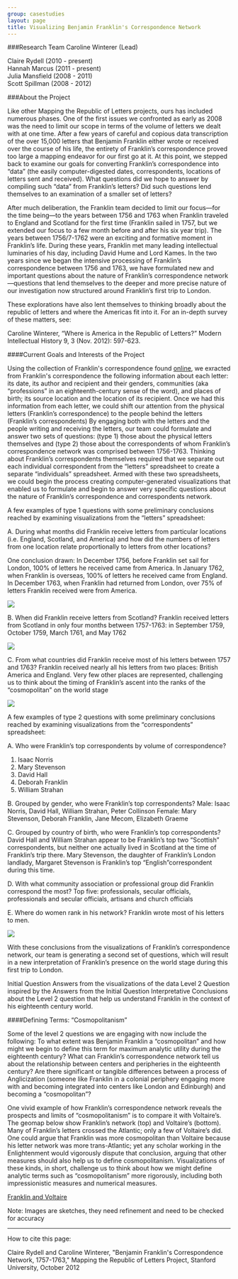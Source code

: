 ```yaml
---  
group: casestudies  
layout: page   
title: Visualizing Benjamin Franklin's Correspondence Network
---  
```


###Research Team
Caroline Winterer (Lead)
 
Claire Rydell (2010 - present)  
Hannah Marcus (2011 - present)  
Julia Mansfield (2008 - 2011)  
Scott Spillman (2008 - 2012)  


###About the Project

Like other Mapping the Republic of Letters projects, ours has included numerous phases. One of the first issues we confronted as early as 2008 was the need to limit our scope in terms of the volume of letters we dealt with at one time. After a few years of careful and copious data transcription of the over 15,000 letters that Benjamin Franklin either wrote or received over the course of his life, the entirety of Franklin’s correspondence proved too large a mapping endeavor for our first go at it. At this point, we stepped back to examine our goals for converting Franklin’s correspondence into “data” (the easily computer-digested dates, correspondents, locations of letters sent and received). What questions did we hope to answer by compiling such “data” from Franklin’s letters? Did such questions lend themselves to an examination of a smaller set of letters?

After much deliberation, the Franklin team decided to limit our focus—for the time being—to the years between 1756 and 1763 when Franklin traveled to England and Scotland for the first time (Franklin sailed in 1757, but we extended our focus to a few month before and after his six year trip). The years between 1756/7-1762 were an exciting and formative moment in Franklin’s life. During these years, Franklin met many leading intellectual luminaries of his day, including David Hume and Lord Kames. In the two years since we began the intensive processing of Franklin’s correspondence between 1756 and 1763, we have formulated new and important questions about the nature of Franklin’s correspondence network—questions that lend themselves to the deeper and more precise nature of our investigation now structured around Franklin’s first trip to London.

These explorations have also lent themselves to thinking broadly about the republic of letters and where the Americas fit into it. For an in-depth survey of these matters, see:

Caroline Winterer, “Where is America in the Republic of Letters?” Modern Intellectual
History 9, 3 (Nov. 2012): 597-623.

####Current Goals and Interests of the Project

Using the collection of Franklin's correspondence found [online], we exracted from Franklin's correspondence the following information about each letter: its date, its author and recipient and their genders, communities (aka “professions” in an eighteenth-century sense of the word), and places of birth; its source location and the location of its recipient. Once we had this information from each letter, we could shift our attention from the physical letters (Franklin’s correspondence) to the people behind the letters (Franklin’s correspondents) By engaging both with the letters and the people writing and receiving the letters, our team could formulate and answer two sets of questions: (type 1) those about the physical letters themselves and (type 2) those about the correspondents of whom Franklin’s correspondence network was comprised between 1756-1763. Thinking about Franklin’s correspondents themselves required that we separate out each individual correspondent from the “letters” spreadsheet to create a separate “individuals” spreadsheet. Armed with these two spreadsheets, we could begin the process creating computer-generated visualizations that enabled us to formulate and begin to answer very specific questions about the nature of Franklin’s correspondence and correspondents network.

A few examples of type 1 questions with some preliminary conclusions reached by examining visualizations from the “letters” spreadsheet:

A. During what months did Franklin receive letters from particular locations (i.e. England, Scotland, and America) and how did the numbers of letters from one location relate proportionally to letters from other locations?

One conclusion drawn: In December 1756, before Franklin set sail for London, 100% of letters he received came from America. In January 1762, when Franklin is overseas, 100% of letters he received came from England. In December 1763, when Franklin had returned from London, over 75% of letters Franklin received were from America.

![](https://stanford.box.com/shared/static/3xdsi0gpksvgdxsfrizz.png)

B. When did Franklin receive letters from Scotland?
Franklin received letters from Scotland in only four months between 1757-1763: in September 1759, October 1759, March 1761, and May 1762

![](https://stanford.box.com/shared/static/ku9gc4awh1n28gfn26wh.png)

C. From what countries did Franklin receive most of his letters between 1757 and 1763?
Franklin received nearly all his letters from two places: British America and England. Very few other places are represented, challenging us to think about the timing of Franklin’s ascent into the ranks of the “cosmopolitan” on the world stage

![](https://stanford.box.com/shared/static/wj2ehf0ov98pstwis9ex.png)

A few examples of type 2 questions with some preliminary conclusions reached by examining visualizations from the “correspondents” spreadsheet:

A. Who were Franklin’s top correspondents by volume of correspondence?
1. Isaac Norris
2. Mary Stevenson
3. David Hall 
4. Deborah Franklin
5. William Strahan

B. Grouped by gender, who were Franklin’s top correspondents?
Male: Isaac Norris, David Hall, William Strahan, Peter Collinson
Female: Mary Stevenson, Deborah Franklin, Jane Mecom, Elizabeth Graeme

C. Grouped by country of birth, who were Franklin’s top correspondents?
David Hall and William Strahan appear to be Franklin’s top two “Scottish” correspondents, but neither one actually lived in Scotland at the time of Franklin’s trip there. Mary Stevenson, the daughter of Franklin’s London landlady, Margaret Stevenson is Franklin’s top “English”correspondent during this time.

D. With what community association or professional group did Franklin correspond the most?
Top five: professionals, secular officials, professionals and secular officials, artisans and church officials

E. Where do women rank in his network? Franklin wrote most of his letters to men.

![](https://stanford.box.com/shared/static/eeuspgztjfcvrx1dg35d.png)

With these conclusions from the visualizations of Franklin’s correspondence network, our team is generating a second set of questions, which will result in a new interpretation of Franklin’s presence on the world stage during this first trip to London.

Initial Question Answers from the visualizations of the data Level 2 Question inspired by the Answers from the Initial Question Interpretative Conclusions about the Level 2 question that help us understand Franklin in the context of his eighteenth century world.

####Defining Terms: “Cosmopolitanism”


Some of the level 2 questions we are engaging with now include the following:
To what extent was Benjamin Franklin a “cosmopolitan” and how might we begin to define this term for maximum analytic utility during the eighteenth century? What can Franklin’s correspondence network tell us about the relationship between centers and peripheries in the eighteenth century? Are there significant or tangible differences between a process of Anglicization (someone like Franklin in a colonial periphery engaging more with and becoming integrated into centers like London and Edinburgh) and becoming a “cosmopolitan”?

One vivid example of how Franklin’s correspondence network reveals the prospects and limits of “cosmopolitanism” is to compare it with Voltaire’s. The geomap below show Franklin’s network (top) and Voltaire’s (bottom). Many of Franklin’s letters crossed the Atlantic; only a few of Voltaire’s did. One could argue that Franklin was more cosmopolitan than Voltaire because his letter network was more trans-Atlantic; yet any scholar working in the Enlightenment would vigorously dispute that conclusion, arguing that other measures should also help us to define cosmopolitanism. Visualizations of these kinds, in short, challenge us to think about how we might define analytic terms such as “cosmopolitanism” more rigorously, including both impressionistic measures and numerical measures.

[Franklin and Voltaire]

Note: Images are sketches, they need refinement and need to be checked for accuracy

<hr>
How to cite this page:  

Claire Rydell and Caroline Winterer, "Benjamin Franklin's Correspondence Network, 1757-1763," Mapping the Republic of Letters Project, Stanford University, October 2012

[click here to view the article]: http://us-intellectual-history.blogspot.com/2012/11/was-america-part-of-republic-of-letters.html
[online]: http://www.franklinpapers.org/franklin/
[franklin 1a]: https://stanford.box.com/shared/static/3xdsi0gpksvgdxsfrizz.png
[franklin 1b]: https://stanford.box.com/shared/static/ku9gc4awh1n28gfn26wh.png
[franklin 1c]: https://stanford.box.com/shared/static/wj2ehf0ov98pstwis9ex.png
[franklin 2e]: https://stanford.box.com/shared/static/eeuspgztjfcvrx1dg35d.png
[franklin and voltaire]: https://stanford.box.com/franklinvsvoltaire

